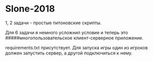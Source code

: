 # Slone-2018

1, 2 задачи - простые питоновские скрипты.

Для 6 задачи я немного усложнил условие и теперь это #####многопользовательское клиент-серверное приложение.

requirements.txt присутствует. 
Для запуска игры один из игроков должен запустить сервер, а другой подключиться к нему.